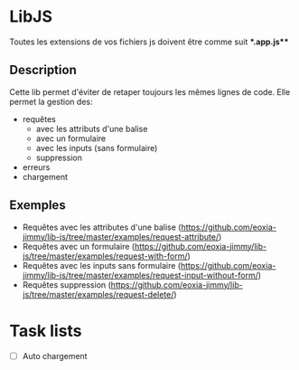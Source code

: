 # LibJS

Toutes les extensions de vos fichiers js doivent être comme suit __*.app.js**__

## Description

Cette lib permet d'éviter de retaper toujours les mêmes lignes de code.
Elle permet la gestion des:
- requêtes
	- avec les attributs d'une balise
	- avec un formulaire
	- avec les inputs (sans formulaire)
	- suppression
- erreurs
- chargement

## Exemples
- Requêtes avec les attributes d'une balise (https://github.com/eoxia-jimmy/lib-js/tree/master/examples/request-attribute/)
- Requêtes avec un formulaire (https://github.com/eoxia-jimmy/lib-js/tree/master/examples/request-with-form/)
- Requêtes avec les inputs sans formulaire (https://github.com/eoxia-jimmy/lib-js/tree/master/examples/request-input-without-form/)
- Requêtes suppression (https://github.com/eoxia-jimmy/lib-js/tree/master/examples/request-delete/)

# Task lists

- [ ] Auto chargement
